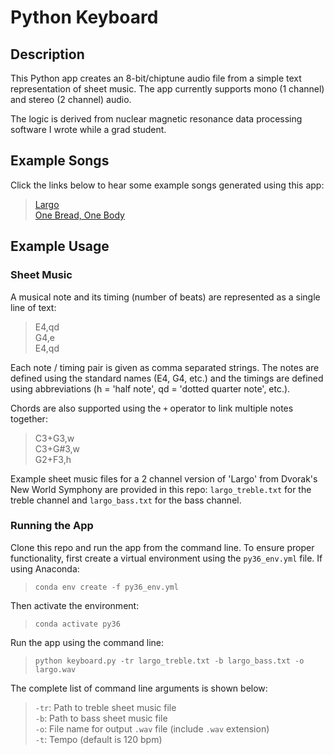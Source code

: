 # Python Keyboard
## Description
This Python app creates an 8-bit/chiptune audio file from a simple text representation of sheet music. The app currently supports mono (1 channel) and stereo (2 channel) audio.  

The logic is derived from nuclear magnetic resonance data processing software I wrote while a grad student.

## Example Songs
Click the links below to hear some example songs generated using this app:  
> [Largo](https://soundcloud.com/magn33to/largo)  
> [One Bread, One Body](https://soundcloud.com/magn33to/one-bread-one-body)  

## Example Usage  
### Sheet Music  
A musical note and its timing (number of beats) are represented as a single line of text:  
> E4,qd  
> G4,e   
> E4,qd  

Each note / timing pair is given as comma separated strings. The notes are defined using the standard names (E4, G4, etc.) and the timings are defined using abbreviations (h = 'half note', qd = 'dotted quarter note', etc.).  

Chords are also supported using the `+` operator to link multiple notes together:  
> C3+G3,w  
> C3+G#3,w  
> G2+F3,h  

Example sheet music files for a 2 channel version of 'Largo' from Dvorak's New World Symphony are provided in this repo: `largo_treble.txt` for the treble channel and `largo_bass.txt` for the bass channel.  

### Running the App
Clone this repo and run the app from the command line. To ensure proper functionality, first create a virtual environment using the `py36_env.yml` file. If using Anaconda:    
> ```conda env create -f py36_env.yml```  

Then activate the environment:  
> ```conda activate py36```  

Run the app using the command line:  
> ```python keyboard.py -tr largo_treble.txt -b largo_bass.txt -o largo.wav```  

The complete list of command line arguments is shown below:
> `-tr`: Path to treble sheet music file  
> `-b`: Path to bass sheet music file  
> `-o`: File name for output `.wav` file (include `.wav` extension)  
> `-t`: Tempo (default is 120 bpm)
